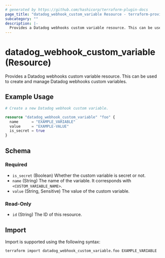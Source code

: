 ```yaml
---
# generated by https://github.com/hashicorp/terraform-plugin-docs
page_title: "datadog_webhook_custom_variable Resource - terraform-provider-datadog"
subcategory: ""
description: |-
  Provides a Datadog webhooks custom variable resource. This can be used to create and manage Datadog webhooks custom variables.
---
```


# datadog_webhook_custom_variable (Resource)

Provides a Datadog webhooks custom variable resource. This can be used to create and manage Datadog webhooks custom variables.

## Example Usage

```terraform
# Create a new Datadog webhook custom variable.

resource "datadog_webhook_custom_variable" "foo" {
  name      = "EXAMPLE_VARIABLE"
  value     = "EXAMPLE-VALUE"
  is_secret = true
}
```

<!-- schema generated by tfplugindocs -->
## Schema

### Required

- `is_secret` (Boolean) Whether the custom variable is secret or not.
- `name` (String) The name of the variable. It corresponds with `<CUSTOM_VARIABLE_NAME>`.
- `value` (String, Sensitive) The value of the custom variable.

### Read-Only

- `id` (String) The ID of this resource.

## Import

Import is supported using the following syntax:

```shell
terraform import datadog_webhook_custom_variable.foo EXAMPLE_VARIABLE
```
